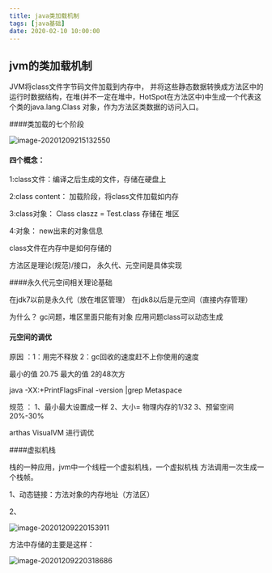 ```yaml
---
title: java类加载机制
tags: [java基础]
date: 2020-02-10 10:00:00
---
```




## jvm的类加载机制

  JVM将class文件字节码文件加载到内存中， 并将这些静态数据转换成方法区中的运行时数据结构，在堆(并不一定在堆中，HotSpot在方法区中)中生成一个代表这个类的java.lang.Class 对象，作为方法区类数据的访问入口。

####类加载的七个阶段

![image-20201209215132550](C:\Users\wang\AppData\Roaming\Typora\typora-user-images\image-20201209215132550.png)

#### 四个概念：

  1:class文件：编译之后生成的文件，存储在硬盘上

  2:class content： 加载阶段，将class文件加载如内存

  3:class对象： Class  claszz = Test.class   存储在 堆区 

  4:对象： new出来的对象信息

class文件在内存中是如何存储的

方法区是理论(规范)/接口， 永久代、元空间是具体实现



####永久代元空间相关理论基础

在jdk7以前是永久代（放在堆区管理）  在jdk8以后是元空间（直接内存管理）

为什么？ gc问题，堆区里面只能有对象   应用问题class可以动态生成



#### 元空间的调优

  原因 ：1：用完不释放   2：gc回收的速度赶不上你使用的速度

  最小的值 20.75    最大的值 2的48次方

   java  -XX:+PrintFlagsFinal -version |grep Metaspace

  规范 ： 1、最小最大设置成一样  2、大小= 物理内存的1/32  3、预留空间 20%-30%

arthas    VisualVM 进行调优 



####虚拟机栈

  栈的一种应用，jvm中一个线程一个虚拟机栈，一个虚拟机栈 方法调用一次生成一个栈帧。

1、动态链接：方法对象的内存地址（方法区）

2、

![image-20201209220153911](C:\Users\wang\AppData\Roaming\Typora\typora-user-images\image-20201209220153911.png)

方法中存储的主要是这样：

![image-20201209220318686](C:\Users\wang\AppData\Roaming\Typora\typora-user-images\image-20201209220318686.png)